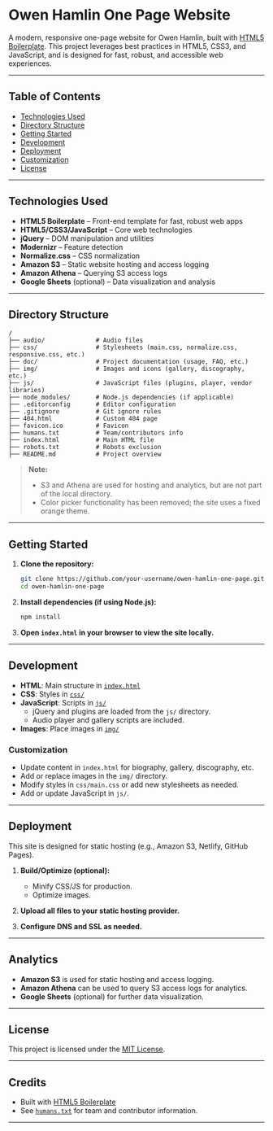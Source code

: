 # Owen Hamlin One Page Website

A modern, responsive one-page website for Owen Hamlin, built with [HTML5 Boilerplate](https://html5boilerplate.com/). This project leverages best practices in HTML5, CSS3, and JavaScript, and is designed for fast, robust, and accessible web experiences.

---

## Table of Contents

- [Technologies Used](#technologies-used)
- [Directory Structure](#directory-structure)
- [Getting Started](#getting-started)
- [Development](#development)
- [Deployment](#deployment)
- [Customization](#customization)
- [License](#license)

---

## Technologies Used

- **HTML5 Boilerplate** – Front-end template for fast, robust web apps
- **HTML5/CSS3/JavaScript** – Core web technologies
- **jQuery** – DOM manipulation and utilities
- **Modernizr** – Feature detection
- **Normalize.css** – CSS normalization
- **Amazon S3** – Static website hosting and access logging
- **Amazon Athena** – Querying S3 access logs
- **Google Sheets** (optional) – Data visualization and analysis

---

## Directory Structure

```
/
├── audio/              # Audio files 
├── css/                # Stylesheets (main.css, normalize.css, responsive.css, etc.)
├── doc/                # Project documentation (usage, FAQ, etc.)
├── img/                # Images and icons (gallery, discography, etc.)
├── js/                 # JavaScript files (plugins, player, vendor libraries)
├── node_modules/       # Node.js dependencies (if applicable)
├── .editorconfig       # Editor configuration
├── .gitignore          # Git ignore rules
├── 404.html            # Custom 404 page
├── favicon.ico         # Favicon
├── humans.txt          # Team/contributors info
├── index.html          # Main HTML file
├── robots.txt          # Robots exclusion
├── README.md           # Project overview
```

> **Note:**  
> - S3 and Athena are used for hosting and analytics, but are not part of the local directory.
> - Color picker functionality has been removed; the site uses a fixed orange theme.

---

## Getting Started

1. **Clone the repository:**
   ```sh
   git clone https://github.com/your-username/owen-hamlin-one-page.git
   cd owen-hamlin-one-page
   ```

2. **Install dependencies (if using Node.js):**
   ```sh
   npm install
   ```

3. **Open `index.html` in your browser to view the site locally.**

---

## Development

- **HTML**: Main structure in [`index.html`](index.html)
- **CSS**: Styles in [`css/`](css/)
- **JavaScript**: Scripts in [`js/`](js/)
  - jQuery and plugins are loaded from the `js/` directory.
  - Audio player and gallery scripts are included.
- **Images**: Place images in [`img/`](img/)

### Customization

- Update content in `index.html` for biography, gallery, discography, etc.
- Add or replace images in the `img/` directory.
- Modify styles in `css/main.css` or add new stylesheets as needed.
- Add or update JavaScript in `js/`.

---

## Deployment

This site is designed for static hosting (e.g., Amazon S3, Netlify, GitHub Pages).

1. **Build/Optimize (optional):**
   - Minify CSS/JS for production.
   - Optimize images.

2. **Upload all files to your static hosting provider.**

3. **Configure DNS and SSL as needed.**

---

## Analytics

- **Amazon S3** is used for static hosting and access logging.
- **Amazon Athena** can be used to query S3 access logs for analytics.
- **Google Sheets** (optional) for further data visualization.

---

## License

This project is licensed under the [MIT License](LICENSE.md).

---

## Credits

- Built with [HTML5 Boilerplate](https://html5boilerplate.com/)
- See [`humans.txt`](humans.txt) for team and contributor information.

---